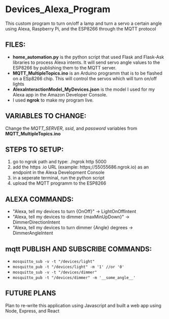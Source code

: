 # Devices_Alexa_Program
This custom program to turn on/off a lamp and turn a servo a certain angle using Alexa, Raspberry Pi, and the ESP8266 through the MQTT protocol 

## FILES: ##
* **home_automation.py** is the python script that used Flask and Flask-Ask libraries to process Alexa intents. It will send servo angle values to the ESP8266 by publishing them to the MQTT server.
* **MQTT_MultipleTopics.ino** is an Arduino programm that is to be flashed on a ESp8266 chip. This will control the servos which will turn on/off lights
* **AlexaInteractionModel_MyDevices.json** is the model I used for my Alexa app in the Amazon Developer Console.
* I used **ngrok** to make my program live. 


## VARIABLES TO CHANGE: ##
Change the *MQTT_SERVER*, *ssid*, and *password* variables from **MQTT_MultipleTopics.ino**

## STEPS TO SETUP: ##
1) go to ngrok path and type: ./ngrok http 5000
2) add the https .io URL (example: https;//55055686.ngrok.io) as an endpoint in the Alexa Development Console 
3) in a seperate terminal, run the python script
4) upload the MQTT programm to the ESP8266

## ALEXA COMMANDS: ##

* "Alexa, tell my devices to turn {OnOff}" -> LightOnOffIntent
* "Alexa, tell my devices to dimmer {maxMinUpDown}" -> DimmerDirectionIntent
* "Alexa, tell my devices to turn dimmer {Angle} degrees -> DimmerAngleIntent

## mqtt PUBLISH AND SUBSCRIBE COMMANDS: ##
* `mosquitto_sub -v -t "/devices/light"`
* `mosquitto_pub -t "/devices/light" -m '1' //or '0'`
* `mosquitto_sub -v -t "/devices/dimmer"`
* `mosquitto_pub -t "/devices/dimmer" -m '__some_angle__'`

## FUTURE PLANS ##
Plan to re-write this application using Javascript and built a web app using Node, Express, and React

